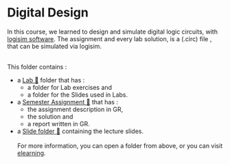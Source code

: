 # Digital Design

In this course, we learned to design and simulate digital logic circuits, with [logisim software](https://sourceforge.net/projects/circuit/). The assignment and every lab solution, is a (.circ) file , that can be simulated via logisim. 
<br /><br/>

This folder contains :
* a [Lab 📂](https://github.com/tsingi-chris/CSD-Auth/tree/main/2nd%20Semester/Digital%20Design/Lab) folder that has :
    * a folder for Lab exercises and
    * a folder for the Slides used in Labs.
* a [Semester Assignment 📂](https://github.com/tsingi-chris/CSD-Auth/tree/main/2nd%20Semester/Digital%20Design/Semester%20Assignment) that has :
    * the assignment description in GR,
    * the solution and 
    * a report written in GR. 
* a [Slide folder 📂](https://github.com/tsingi-chris/CSD-Auth/tree/main/2nd%20Semester/Digital%20Design/Slides) containing the lecture slides.
<br /><br />
For more information, you can open a folder from above, or you can visit [elearning](https://elearning.auth.gr/course/view.php?id=8105).